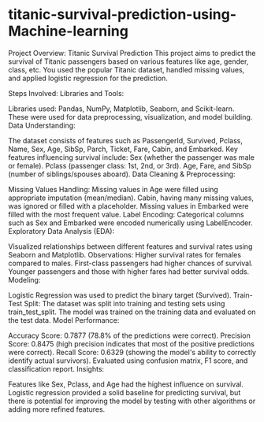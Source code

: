 # titanic-survival-prediction-using-Machine-learning

Project Overview: Titanic Survival Prediction
This project aims to predict the survival of Titanic passengers based on various features like age, gender, class, etc. You used the popular Titanic dataset, handled missing values, and applied logistic regression for the prediction.

Steps Involved:
Libraries and Tools:

Libraries used: Pandas, NumPy, Matplotlib, Seaborn, and Scikit-learn.
These were used for data preprocessing, visualization, and model building.
Data Understanding:

The dataset consists of features such as PassengerId, Survived, Pclass, Name, Sex, Age, SibSp, Parch, Ticket, Fare, Cabin, and Embarked.
Key features influencing survival include:
Sex (whether the passenger was male or female).
Pclass (passenger class: 1st, 2nd, or 3rd).
Age, Fare, and SibSp (number of siblings/spouses aboard).
Data Cleaning & Preprocessing:

Missing Values Handling:
Missing values in Age were filled using appropriate imputation (mean/median).
Cabin, having many missing values, was ignored or filled with a placeholder.
Missing values in Embarked were filled with the most frequent value.
Label Encoding:
Categorical columns such as Sex and Embarked were encoded numerically using LabelEncoder.
Exploratory Data Analysis (EDA):

Visualized relationships between different features and survival rates using Seaborn and Matplotlib.
Observations:
Higher survival rates for females compared to males.
First-class passengers had higher chances of survival.
Younger passengers and those with higher fares had better survival odds.
Modeling:

Logistic Regression was used to predict the binary target (Survived).
Train-Test Split: The dataset was split into training and testing sets using train_test_split.
The model was trained on the training data and evaluated on the test data.
Model Performance:

Accuracy Score: 0.7877 (78.8% of the predictions were correct).
Precision Score: 0.8475 (high precision indicates that most of the positive predictions were correct).
Recall Score: 0.6329 (showing the model's ability to correctly identify actual survivors).
Evaluated using confusion matrix, F1 score, and classification report.
Insights:

Features like Sex, Pclass, and Age had the highest influence on survival.
Logistic regression provided a solid baseline for predicting survival, but there is potential for improving the model by testing with other algorithms or adding more refined features.
